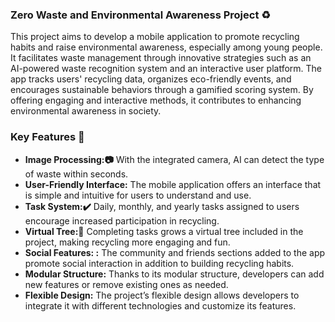 ### Zero Waste and Environmental Awareness Project :recycle:
This project aims to develop a mobile application to promote recycling habits and raise environmental awareness, especially among young people. It facilitates waste management through innovative strategies such as an AI-powered waste recognition system and an interactive user platform. The app tracks users' recycling data, organizes eco-friendly events, and encourages sustainable behaviors through a gamified scoring system. By offering engaging and interactive methods, it contributes to enhancing environmental awareness in society.
### Key Features 🔑
- **Image Processing:📷** With the integrated camera, AI can detect the type of waste within seconds.
- **User-Friendly Interface:** The mobile application offers an interface that is simple and intuitive for users to understand and use.
- **Task System:✔️** Daily, monthly, and yearly tasks assigned to users encourage increased participation in recycling.
- **Virtual Tree:🌲**  Completing tasks grows a virtual tree included in the project, making recycling more engaging and fun.
- **Social Features: :** The community and friends sections added to the app promote social interaction in addition to building recycling habits.
- **Modular Structure:** Thanks to its modular structure, developers can add new features or remove existing ones as needed.
- **Flexible Design:** The project’s flexible design allows developers to integrate it with different technologies and customize its features.
